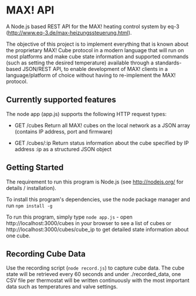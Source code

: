 
MAX! API
========

A Node.js based REST API for the MAX! heating control system by eq-3
(http://www.eq-3.de/max-heizungssteuerung.html).

The objective of this project is to implement everything that is known about the
proprietary MAX! Cube protocol in a modern language that will run on most
platforms and make cube state information and supported commands (such as setting
the desired temperature) available through a standards-based JSON/REST API, to
enable development of MAX! clients in a language/platform of choice without
having to re-implement the MAX! protocol.

Currently supported features
----------------------------

The node app (app.js) supports the following HTTP request types:

- GET /cubes
  Return all MAX! cubes on the local network as a JSON array (contains IP address,
  port and firmware)

- GET /cubes/:ip
  Return status information about the cube specified by IP address :ip as a
  structured JSON object

Getting Started
---------------

The requirement to run this program is Node.js (see http://nodejs.org/ for
details / installation).

To install this program's dependencies, use the node package manager and run
`npm install -g`

To run this program, simply type `node app.js` - open http://localhost:3000/cubes
in your browser to see a list of cubes or http://localhost:3000/cubes/cube_ip to
get detailed state information about one cube.

Recording Cube Data
-------------------

Use the recording script (`node record.js`) to capture cube data. The cube
state will be retrieved every 60 seconds and under ./recorded_data, one CSV file
per thermostat will be written continuously with the most important data such
as temperatures and valve settings.
